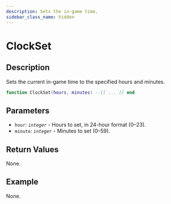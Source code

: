 ```yaml
---
description: Sets the in-game time.
sidebar_class_name: hidden
---
```


# ClockSet

## Description

Sets the current in-game time to the specified hours and minutes.

```lua
function ClockSet(hours, minutes) --[[ ... ]] end
```

## Parameters

- `hour`: _`integer`_ - Hours to set, in 24-hour format (0–23).
- `minute`: _`integer`_ - Minutes to set (0–59).

## Return Values

None.

## Example

None.

